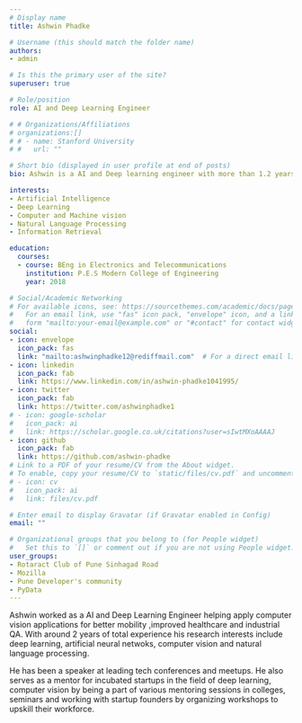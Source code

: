 ```yaml
---
# Display name
title: Ashwin Phadke

# Username (this should match the folder name)
authors:
- admin

# Is this the primary user of the site?
superuser: true

# Role/position
role: AI and Deep Learning Engineer

# # Organizations/Affiliations
# organizations:[]
# # - name: Stanford University
# #   url: ""

# Short bio (displayed in user profile at end of posts)
bio: Ashwin is a AI and Deep learning engineer with more than 1.2 years or professional and coaching experience in deep learning, computer vision and NLP

interests:
- Artificial Intelligence
- Deep Learning
- Computer and Machine vision
- Natural Language Processing
- Information Retrieval

education:
  courses:
  - course: BEng in Electronics and Telecommunications
    institution: P.E.S Modern College of Engineering
    year: 2018

# Social/Academic Networking
# For available icons, see: https://sourcethemes.com/academic/docs/page-builder/#icons
#   For an email link, use "fas" icon pack, "envelope" icon, and a link in the
#   form "mailto:your-email@example.com" or "#contact" for contact widget.
social:
- icon: envelope
  icon_pack: fas
  link: "mailto:ashwinphadke12@rediffmail.com"  # For a direct email link, use "mailto:test@example.org".
- icon: linkedin
  icon_pack: fab
  link: https://www.linkedin.com/in/ashwin-phadke1041995/
- icon: twitter
  icon_pack: fab
  link: https://twitter.com/ashwinphadke1
# - icon: google-scholar
#   icon_pack: ai
#   link: https://scholar.google.co.uk/citations?user=sIwtMXoAAAAJ
- icon: github
  icon_pack: fab
  link: https://github.com/ashwin-phadke
# Link to a PDF of your resume/CV from the About widget.
# To enable, copy your resume/CV to `static/files/cv.pdf` and uncomment the lines below.
# - icon: cv
#   icon_pack: ai
#   link: files/cv.pdf

# Enter email to display Gravatar (if Gravatar enabled in Config)
email: ""

# Organizational groups that you belong to (for People widget)
#   Set this to `[]` or comment out if you are not using People widget.
user_groups:
- Rotaract Club of Pune Sinhagad Road
- Mozilla
- Pune Developer's community
- PyData 
---
```


Ashwin worked as a AI and Deep Learning Engineer helping apply computer vision applications for better mobility ,improved healthcare and industrial QA. With around 2 years of total experience his research interests include deep learning, artificial neural netwoks, computer vision and natural language processing. 

He has been a speaker at leading tech conferences and meetups. He also serves as a mentor for incubated startups in the field of deep learning, computer vision by being a part of various mentoring sessions in colleges, seminars and working with startup founders by organizing workshops to upskill their workforce.


